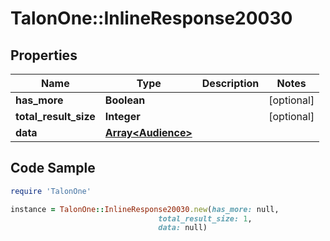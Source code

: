 # TalonOne::InlineResponse20030

## Properties

Name | Type | Description | Notes
------------ | ------------- | ------------- | -------------
**has_more** | **Boolean** |  | [optional] 
**total_result_size** | **Integer** |  | [optional] 
**data** | [**Array&lt;Audience&gt;**](Audience.md) |  | 

## Code Sample

```ruby
require 'TalonOne'

instance = TalonOne::InlineResponse20030.new(has_more: null,
                                 total_result_size: 1,
                                 data: null)
```



